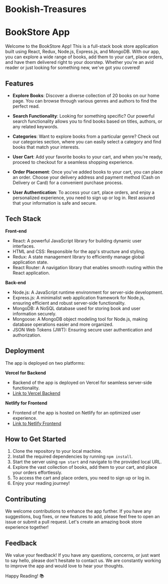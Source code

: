 # Bookish-Treasures

# BookStore App

Welcome to the BookStore App! This is a full-stack book store application built using React, Redux, Node.js, Express.js, and MongoDB. With our app, you can explore a wide range of books, add them to your cart, place orders, and have them delivered right to your doorstep. Whether you're an avid reader or just looking for something new, we've got you covered!

## Features

- **Explore Books**: Discover a diverse collection of 20 books on our home page. You can browse through various genres and authors to find the perfect read.

- **Search Functionality**: Looking for something specific? Our powerful search functionality allows you to find books based on titles, authors, or any related keywords.

- **Categories**: Want to explore books from a particular genre? Check out our categories section, where you can easily select a category and find books that match your interests.

- **User Cart**: Add your favorite books to your cart, and when you're ready, proceed to checkout for a seamless shopping experience.

- **Order Placement**: Once you've added books to your cart, you can place an order. Choose your delivery address and payment method (Cash on Delivery or Card) for a convenient purchase process.

- **User Authentication**: To access your cart, place orders, and enjoy a personalized experience, you need to sign up or log in. Rest assured that your information is safe and secure.

## Tech Stack

**Front-end**
- React: A powerful JavaScript library for building dynamic user interfaces.
- HTML and CSS: Responsible for the app's structure and styling.
- Redux: A state management library to efficiently manage global application state.
- React Router: A navigation library that enables smooth routing within the React application.

**Back-end**
- Node.js: A JavaScript runtime environment for server-side development.
- Express.js: A minimalist web application framework for Node.js, ensuring efficient and robust server-side functionality.
- MongoDB: A NoSQL database used for storing book and user information securely.
- Mongoose: A MongoDB object modeling tool for Node.js, making database operations easier and more organized.
- JSON Web Tokens (JWT): Ensuring secure user authentication and authorization.

## Deployment

The app is deployed on two platforms:

**Vercel for Backend**
- Backend of the app is deployed on Vercel for seamless server-side functionality.
- [Link to Vercel Backend](bookish-treasures-backend.vercel.app/)

**Netlify for Frontend**
- Frontend of the app is hosted on Netlify for an optimized user experience.
- [Link to Netlify Frontend](bookish-treasure.netlify.app/)

## How to Get Started

1. Clone the repository to your local machine.
2. Install the required dependencies by running `npm install`.
3. Start the server using `npm start` and navigate to the provided local URL.
4. Explore the vast collection of books, add them to your cart, and place your orders effortlessly.
5. To access the cart and place orders, you need to sign up or log in.
6. Enjoy your reading journey!

## Contributing

We welcome contributions to enhance the app further. If you have any suggestions, bug fixes, or new features to add, please feel free to open an issue or submit a pull request. Let's create an amazing book store experience together!

## Feedback

We value your feedback! If you have any questions, concerns, or just want to say hello, please don't hesitate to contact us. We are constantly working to improve the app and would love to hear your thoughts.

Happy Reading! 📚
